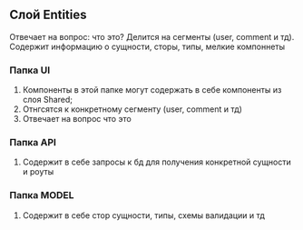 ## Слой Entities

Отвечает на вопрос: что это? Делится на сегменты (user, comment и тд). Содержит информацию о сущности,
сторы, типы, мелкие компоннеты

### Папка UI

1. Компоненты в этой папке могут содержать в себе компоненты из слоя Shared;
2. Отнгсятся к конкретному сегменту (user, comment и тд)
3. Отвечает на вопрос что это

### Папка API

1. Содержит в себе запросы к бд для получения конкретной сущности и роуты

### Папка MODEL

1. Содержит в себе стор сущности, типы, схемы валидации и тд
